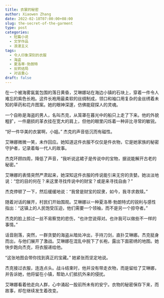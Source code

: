 ```yaml
---
title: 衣裳的秘密
author: Xiaowen Zhang
date: 2022-02-18T07:00:00+08:00
slug: the-secret-of-the-garment
type: post
categories:
  - 短篇小说
  - 文学作品
  - 浪漫主义
tags:
  - 令人印象深刻的衣服
  - 海盗
  - 夏洛蒂·勃朗特
  - 反转结局
  - 对话重心
draft: false
---
```


在一个被海雾氤氲包围的落日黄昏，艾琳娜站在海边小镇的石块上，穿着一件令人难忘的紫色长袍。这件长袍用最柔软的丝绸制成，领口和袖口用复杂的金丝绣着未知的草药和花卉图案。她的眼神深邃，仿佛能窥探人的灵魂。

一个自称是海盗的男人，名叫杰克，从笼罩在暮光中的船只上走了下来。他的外貌粗犷，一件磨损的革衣挂在宽大的肩上，但他的眼里闪烁着一种非比寻常的敏锐。

“好一件华美的衣裳啊，小姐。” 杰克的声音低沉而有磁性。

艾琳娜微微一笑，未作回应。她知道这件衣服不仅仅是件衣物，它是她家族的秘密守护者，记录着每一代人的故事。

杰克环顾四周，降低了声音，“我听说这裙子是传说中的宝物，据说能解开古老的秘密。”

艾琳娜的表情突然严肃起来，她深知这件衣服的传说能引来无穷的贪婪。她淡淡地说：“您的目的何在？来这里寻找传说中的财宝？或是来寻找自由？”

杰克停顿了一下，然后缓缓地说：“我曾是财宝的奴隶，如今，我寻求救赎。”

随着对话的展开，村民们开始围观。艾琳娜以一种夏洛蒂·勃朗特式的锐利与感性指出：“这镇上的人民饱受压迫，他们需要一个领袖，而不是另一个掠夺者。”

杰克的脸上掠过一丝不易察觉的悲伤，“也许您说得对。也许我可以做些不一样的事情。”

话音刚落，突然，一群贪婪的海盗从暗处冲出，手持刀剑，直扑艾琳娜。杰克挺身而出，与他们展开了激战。艾琳娜在混乱中脱下了长袍，露出下面密绣的地图。她快步跑向杰克，将衣服递给他。

“这张地图会带你找到真正的宝藏。” 她紧张而坚定地说。

杰克接过衣服，连连点头。战斗结束时，他并没有带走衣物，而是留给了艾琳娜，并告诉她，他将留在小镇，帮助人们抵抗外来的侵扰。

艾琳娜看着他走向人群，心中涌起一股前所未有的安宁。衣物的秘密保存下来，而故事，却在继续发生着改变。